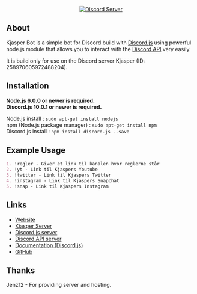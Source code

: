 <div align="center">
  <p>
    <a href="https://discord.gg/8rjkR"><img src="https://discordapp.com/api/guilds/258970605972488204/embed.png" alt="Discord Server" /></a>
  </p>
</div>

## About
Kjasper Bot is a simple bot for Discord build with [Discord.js](https://discord.js.org/#/) using powerful node.js module that allows you to interact with the [Discord API](https://discordapp.com/developers/docs/intro) very easily.

It is build only for use on the Discord server Kjasper (ID: 258970605972488204).

## Installation

**Node.js 6.0.0 or newer is required.**  
**Discord.js 10.0.1 or newer is required.**

Node.js install : `sudo apt-get install nodejs`  
npm (Node.js package manager) : `sudo apt-get install npm`  
Discord.js install : `npm install discord.js --save`  

## Example Usage
```Markdown
1. !regler - Giver et link til kanalen hvor reglerne står
2. !yt - Link til Kjaspers Youtube
3. !twitter - Link til Kjaspers Twitter
4. !instagram - Link til Kjaspers Snapchat
5. !snap - Link til Kjaspers Instagram
```

## Links
* [Website](https://bot.kjasper.dk/)
* [Kjasper Server](https://discord.gg/8rjkR)
* [Discord.js server](https://discord.gg/bRCvFy9)
* [Discord API server](https://discord.gg/rV4BwdK)
* [Documentation (Discord.js)](http://discord.js.org/#!/docs)
* [GitHub](https://github.com/donsidro/Kjasper-Bot)

## Thanks

Jenz12 - For providing server and hosting.

